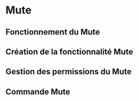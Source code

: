 # Mute

## Fonctionnement du Mute

## Création de la fonctionnalité Mute

## Gestion des permissions du Mute

## Commande Mute

